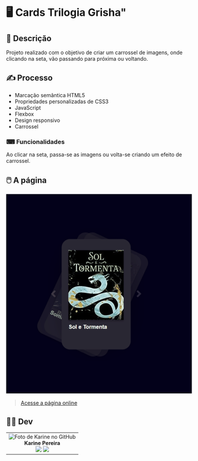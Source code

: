 # 🖥️ Cards Trilogia Grisha"  


## 📜 Descrição
Projeto realizado com o objetivo de criar um carrossel de imagens, onde clicando na seta, vão passando para próxima ou voltando.



## ✍️ Processo
- Marcação semântica HTML5
- Propriedades personalizadas de CSS3
- JavaScript
- Flexbox  
- Design responsivo
- Carrossel

### ⌨ Funcionalidades

Ao clicar na seta, passa-se as imagens ou volta-se criando um efeito de carrossel.
    
## 🖱️ A página
<img src=" src/img/desktop-mobile.gif" alt="Gif exibindo o desktop e versão mobile do site">    

> <a href="https://interface-orkut-brown.vercel.app/" target= "_blank">Acesse a página online</a>  


## 👩‍💻 Dev
<table align="center">
  <tr>
    <td align="center">
      <div>
        <img src="https://avatars.githubusercontent.com/u/114251625?v=4" width="120px;" alt="Foto de Karine no GitHub"/><br>
          <b> Karine Pereira </b><br>
            <a href="https://www.linkedin.com/in/devkarine/" alt="Linkedin"><img src="https://img.shields.io/badge/LinkedIn-0077B5?style=for-the-badge&logo=linkedin&logoColor=white"/ height="20"></a>
            <a href="https://github.com/devkarine" alt="Linkedin"><img src="https://img.shields.io/badge/GitHub-100000?style=for-the-badge&logo=github&logoColor=white" height="20"></a>
      </div>
    </td>

  </tr>
</table>